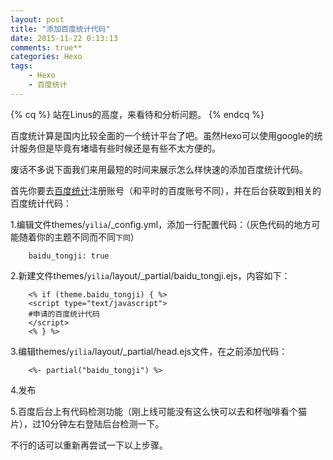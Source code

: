 ```yaml
---
layout: post
title: "添加百度统计代码"
date: 2015-11-22 0:13:13
comments: true**
categories: Hexo
tags: 
	- Hexo 
	- 百度统计
---
```


{% cq %} 站在Linus的高度，来看待和分析问题。 {% endcq %}

百度统计算是国内比较全面的一个统计平台了吧。虽然Hexo可以使用google的统计服务但是毕竟有堵墙有些时候还是有些不太方便的。

废话不多说下面我们来用最短的时间来展示怎么样快速的添加百度统计代码。

<!-- more -->
首先你要去[百度统计](http://tongji.baidu.com/ "百度统计")注册账号（和平时的百度账号不同），并在后台获取到相关的百度统计代码：

1.编辑文件themes/`yilia`/_config.yml，添加一行配置代码：（灰色代码的地方可能随着你的主题不同而不同`下同`）

		baidu_tongji: true

2.新建文件themes/`yilia`/layout/_partial/baidu_tongji.ejs，内容如下：


    
		<% if (theme.baidu_tongji) { %>
		<script type="text/javascript">
		#申请的百度统计代码
		</script>
		<% } %>	

3.编辑themes/`yilia`/layout/_partial/head.ejs文件，在</head>之前添加代码：




		<%- partial("baidu_tongji") %>



4.发布



5.百度后台上有代码检测功能（刚上线可能没有这么快可以去和杯咖啡看个猫片），过10分钟左右登陆后台检测一下。


不行的话可以重新再尝试一下以上步骤。